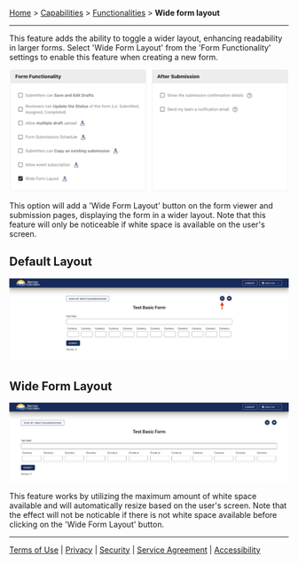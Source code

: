 [Home](index) > [Capabilities](Capabilities) > [Functionalities](Functionalities) > **Wide form layout**
***
This feature adds the ability to toggle a wider layout, enhancing readability in larger forms. Select 'Wide Form Layout' from the 'Form Functionality' settings to enable this feature when creating a new form. 

![image](images/wide-form-layout1.png)

This option will add a 'Wide Form Layout' button on the form viewer and submission pages, displaying the form in a wider layout. Note that this feature will only be noticeable if white space is available on the user's screen. 

## Default Layout
![image](images/wide-form-layout2.png)

## Wide Form Layout
![image](images/wide-form-layout3.png)

This feature works by utilizing the maximum amount of white space available and will automatically resize based on the user's screen. Note that the effect will not be noticable if there is not white space available before clicking on the 'Wide Form Layout' button. 

***
[Terms of Use](Terms-of-Use) | [Privacy](Privacy) | [Security](Security) | [Service Agreement](Service-Agreement) | [Accessibility](Accessibility)
